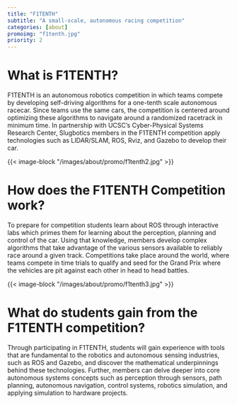 ```yaml
---
title: "F1TENTH"
subtitle: "A small-scale, autonomous racing competition"
categories: [about]
promoimg: "f1tenth.jpg"
priority: 2
---
```


# What is F1TENTH?
F1TENTH is an autonomous robotics competition in which teams compete by
developing self-driving algorithms for a one-tenth scale autonomous racecar.
Since teams use the same cars, the competition is centered around optimizing
these algorithms to navigate around a randomized racetrack in minimum time. In
partnership with UCSC’s Cyber-Physical Systems Research Center, Slugbotics
members in the F1TENTH competition apply technologies such as LIDAR/SLAM, ROS,
Rviz, and Gazebo to develop their car.

{{< image-block "/images/about/promo/f1tenth2.jpg" >}}

# How does the F1TENTH Competition work?
To prepare for competition students learn about ROS through interactive labs
which primes them for learning about the perception, planning and control of the
car. Using that knowledge, members develop complex algorithms that take
advantage of the various sensors available to reliably race around a given
track. Competitions take place around the world, where teams compete in time
trials to qualify and seed for the Grand Prix where the vehicles are pit against
each other in head to head battles. 

{{< image-block "/images/about/promo/f1tenth3.jpg" >}}

# What do students gain from the F1TENTH competition?
Through participating in F1TENTH, students will gain experience with tools that
are fundamental to the robotics and autonomous sensing industries, such as ROS
and Gazebo, and discover the mathematical underpinnings behind these
technologies. Further, members can delve deeper into core autonomous systems
concepts such as perception through sensors, path planning,  autonomous
navigation, control systems, robotics simulation, and applying simulation to
hardware projects.
